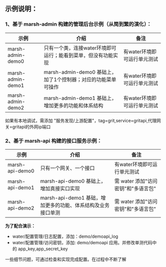 

## 示例说明：


### 1、基于 marsh-admin 构建的管理后台示例（从简到繁的演化）：

| 示例   | 介绍                                           | 备注                  |
|------|----------------------------------------------|---------------------|
| marsh-admin-demo0 | 只有一个类，连接water环境即可运行；能看到菜单，但没有功能实现            | 有water环境即可运行单元测试 |
| marsh-admin-demo1 | marsh-admin-demo0 基础上，加了1个控制器；对应的功能菜单可操作 | 有water环境即可运行单元测试        |
| marsh-admin-demo2 | marsh-admin-demo1 基础上，增加更多的功能和体系结构            | 有water环境即可运行单元测试        |


如果有本地调试，需添加 "服务发现/上游配置"，tag=grit,service=gritapi,代理网关=gritapi的外网ip端口

### 2、基于 marsh-api 构建的接口服务示例：

| 示例   | 介绍                                    | 备注                       |
|------|---------------------------------------|--------------------------|
| marsh-api-demo0 | 只有一个网关、一个接口                           | 有water环境即可运行单元测试         |
| marsh-api-demo1 | marsh-api-demo0 基础上，增加真接实口实现           | 需 water 添加"访问密钥"和"多语言包"  |
| marsh-api-demo2 | marsh-api-demo1 基础，增加更多的功能、体系结构及业务接口单测 | 需 water 添加"访问密钥"和"多语言包"  |


**为了配合演示：**

* water/配置管理/日志配置，添加：demo/demoapi_log
* water/配置管理/访问密钥，添加: demo/demoapi 应用。并修改单测代码中的 app_key,app_secret_key


一些细节问题，可通过检查和实现完成配置。在过程中不断了解